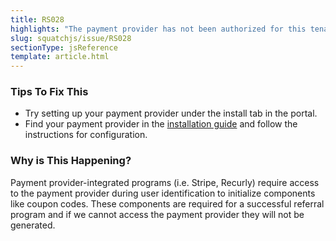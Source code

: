```yaml
---
title: RS028
highlights: "The payment provider has not been authorized for this tenant."
slug: squatchjs/issue/RS028
sectionType: jsReference
template: article.html
---
```


### Tips To Fix This

 - Try setting up your payment provider under the install tab in the portal.
 - Find your payment provider in the [installation guide](http://docs.referralsaasquatch.com/guides/) and follow the instructions for configuration. 

### Why is This Happening?

Payment provider-integrated programs (i.e. Stripe, Recurly) require access to the payment provider during user identification to initialize components like coupon codes. 
These components are required for a successful referral program and if we cannot access the payment provider they will not be generated.